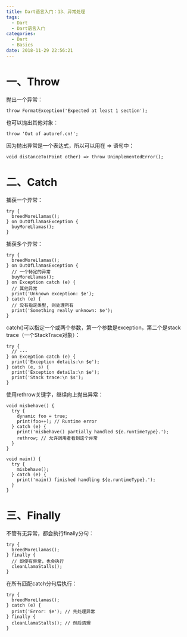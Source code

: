 ```yaml
---
title: Dart语言入门：13、异常处理
tags:
  - Dart
  - Dart语言入门
categories:
  - Dart
  - Basics
date: 2018-11-29 22:56:21
---
```


# 一、Throw
抛出一个异常：
```
throw FormatException('Expected at least 1 section');
```

也可以抛出其他对象：
```
throw 'Out of autoref.cn!';
```

因为抛出异常是一个表达式，所以可以用在 => 语句中：
```
void distanceTo(Point other) => throw UnimplementedError();
```

# 二、Catch
捕获一个异常：
```
try {
  breedMoreLlamas();
} on OutOfLlamasException {
  buyMoreLlamas();
}
```

捕获多个异常：
```
try {
  breedMoreLlamas();
} on OutOfLlamasException {
  // 一个特定的异常
  buyMoreLlamas();
} on Exception catch (e) {
  // 其他异常
  print('Unknown exception: $e');
} catch (e) {
  // 没有指定类型, 则处理所有
  print('Something really unknown: $e');
}
```

catch()可以指定一个或两个参数，第一个参数是exception，第二个是stack trace（一个StackTrace对象）：
```
try {
  // ···
} on Exception catch (e) {
  print('Exception details:\n $e');
} catch (e, s) {
  print('Exception details:\n $e');
  print('Stack trace:\n $s');
}
```

使用rethrow关键字，继续向上抛出异常：
```
void misbehave() {
  try {
    dynamic foo = true;
    print(foo++); // Runtime error
  } catch (e) {
    print('misbehave() partially handled ${e.runtimeType}.');
    rethrow; // 允许调用者看到这个异常
  }
}

void main() {
  try {
    misbehave();
  } catch (e) {
    print('main() finished handling ${e.runtimeType}.');
  }
}
```

# 三、Finally
不管有无异常，都会执行finally分句：
```
try {
  breedMoreLlamas();
} finally {
  // 即使有异常，也会执行
  cleanLlamaStalls();
}
```

在所有匹配catch分句后执行：
```
try {
  breedMoreLlamas();
} catch (e) {
  print('Error: $e'); // 先处理异常
} finally {
  cleanLlamaStalls(); // 然后清理
}
```